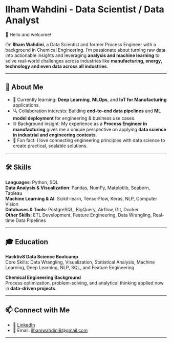 # Ilham Wahdini - Data Scientist / Data Analyst

👋 Hello and welcome!

I’m **Ilham Wahdini**, a Data Scientist and former Process Engineer with a background in Chemical Engineering.
I’m passionate about turning raw data into actionable insights and leveraging **analysis and machine learning** to solve real-world challenges across industries like **manufacturing, energy, technology and even data across all industries**.

---

## 🚀 About Me
- 🌱 Currently learning: **Deep Learning**, **MLOps**, and **IoT for Manufacturing** applications.  
- 🔍 Collaboration interests: Building **end-to-end data pipelines** and **ML model deployment** for engineering & business use cases.  
- 🌐 Background insight: My experience as a **Process Engineer in manufacturing** gives me a unique perspective on applying **data science in industrial and engineering contexts**.  
- 🎉 Fun fact: I love connecting engineering principles with data science to create practical, scalable solutions.  

---

## 🛠 Skills
**Languages**: Python, SQL  
**Data Analysis & Visualization**: Pandas, NumPy, Matplotlib, Seaborn, Tableau  
**Machine Learning & AI**: Scikit-learn, TensorFlow, Keras, NLP, Computer Vision  
**Databases & Tools**: PostgreSQL, BigQuery, Airflow, Git, Docker  
**Other Skills**: ETL Development, Feature Engineering, Data Wrangling, Real-time Data Pipelines  

---

## 🎓 Education
**Hacktiv8 Data Science Bootcamp**  
Core Skills: Data Wrangling, Visualization, Statistical Analysis, Machine Learning, Deep Learning, NLP, SQL, and Feature Engineering  

**Chemical Engineering Background**  
Process optimization, problem-solving, and analytical thinking applied now in **data-driven projects**.  

---

## 📫 Connect with Me
- 💼 [LinkedIn](https://www.linkedin.com/in/ilham-wahdini-44b638374/)  
- 📧 Email: ilhamwahdini8@gmail.com  

---
